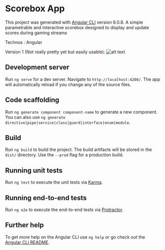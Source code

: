 # Scorebox App
This project was generated with [Angular CLI](https://github.com/angular/angular-cli) version 6.0.8.
A simple parametrable and interactive scorebox designed to display and update scores during gaming streams

Technos : Angular 

Version 1 (Not really pretty yet but easily usable): 
![alt text](https://image.noelshack.com/fichiers/2018/29/2/1531781897-nouvel-outil-scorebox.png)

## Development server

Run `ng serve` for a dev server. Navigate to `http://localhost:4200/`. The app will automatically reload if you change any of the source files.

## Code scaffolding

Run `ng generate component component-name` to generate a new component. You can also use `ng generate directive|pipe|service|class|guard|interface|enum|module`.

## Build

Run `ng build` to build the project. The build artifacts will be stored in the `dist/` directory. Use the `--prod` flag for a production build.

## Running unit tests

Run `ng test` to execute the unit tests via [Karma](https://karma-runner.github.io).

## Running end-to-end tests

Run `ng e2e` to execute the end-to-end tests via [Protractor](http://www.protractortest.org/).

## Further help

To get more help on the Angular CLI use `ng help` or go check out the [Angular CLI README](https://github.com/angular/angular-cli/blob/master/README.md).

